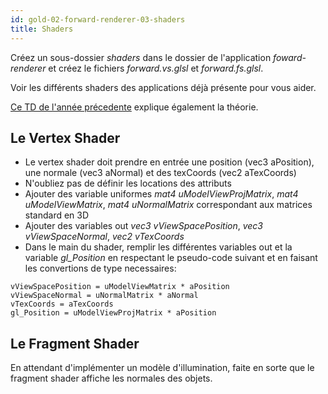 ```yaml
---
id: gold-02-forward-renderer-03-shaders
title: Shaders
---
```


Créez un sous-dossier *shaders* dans le dossier de l'application *foward-renderer* et créez le fichiers *forward.vs.glsl* et *forward.fs.glsl*.

Voir les différents shaders des applications déjà présente pour vous aider.

[Ce TD de l'année précedente](silver-01-3d-theorie-01-introduction) explique également la théorie.

## Le Vertex Shader

- Le vertex shader doit prendre en entrée une position (vec3 aPosition), une normale (vec3 aNormal) et des texCoords (vec2 aTexCoords)
- N'oubliez pas de définir les locations des attributs
- Ajouter des variable uniformes *mat4 uModelViewProjMatrix*, *mat4 uModelViewMatrix*, *mat4 uNormalMatrix* correspondant aux matrices standard en 3D
- Ajouter des variables out *vec3 vViewSpacePosition*, *vec3 vViewSpaceNormal*, *vec2 vTexCoords*
- Dans le main du shader, remplir les différentes variables out et la variable *gl_Position* en respectant le pseudo-code suivant et en faisant les convertions de type necessaires:

```
vViewSpacePosition = uModelViewMatrix * aPosition
vViewSpaceNormal = uNormalMatrix * aNormal
vTexCoords = aTexCoords
gl_Position = uModelViewProjMatrix * aPosition
```

## Le Fragment Shader

En attendant d'implémenter un modèle d'illumination, faite en sorte que le fragment shader affiche les normales des objets.
